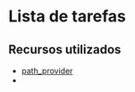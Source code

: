 # Lista de tarefas


## Recursos utilizados

 - [path_provider](https://pub.dev/packages/path_provider)
 - 




